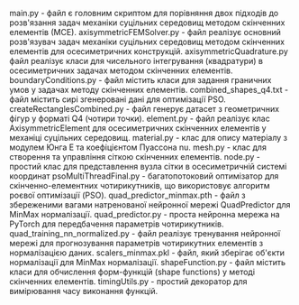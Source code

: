 main.py - файл є головним скриптом для порівняння двох підходів до розв'язання задач механіки суцільних середовищ методом скінченних елементів (МСЕ).
axisymmetricFEMSolver.py - файл реалізує основний розв'язувач задач механіки суцільних середовищ методом скінченних елементів для осесиметричних конструкцій.
axisymmetricQuadrature.py файл реалізує класи для чисельного інтегрування (квадратури) в осесиметричних задачах методом скінченних елементів.
boundaryConditions.py - файл містить класи для задання граничних умов у задачах методу скінченних елементів.
combined_shapes_q4.txt - файл містить сирі згенеровані дані для оптимізації PSO.
createRectanglesCombined.py - файл генерує датасет з геометричних фігур у форматі Q4 (чотири точки).
element.py - файл реалізує клас AxisymmetricElement для осесиметричних скінченних елементів у механіці суцільних середовищ.
material.py - клас для опису матеріалу з модулем Юнга E та коефіцієнтом Пуассона nu.
mesh.py - клас для створення та управління сіткою скінченних елементів.
node.py - простий клас для представлення вузла сітки в осесиметричній системі координат
psoMultiThreadFinal.py - багатопотоковий оптимізатор для скінченно-елементних чотирикутників, що використовує алгоритм роєвої оптимізації (PSO).
quad_predictor_minmax.pth - файл з збереженими вагами натренованої нейронної мережі QuadPredictor для MinMax нормалізації.
quad_predictor.py - проста нейронна мережа на PyTorch для передбачення параметрів чотирикутників.
quad_training_nn_normalized.py - файл реалізує тренування нейронної мережі для прогнозування параметрів чотирикутних елементів з нормалізацією даних.
scalers_minmax.pkl - файл, який зберігає об'єкти нормалізації для MinMax нормалізації.
shapeFunction.py - файл містить класи для обчислення форм-функцій (shape functions) у методі скінченних елементів.
timingUtils.py - простий декоратор для вимірювання часу виконання функцій.
